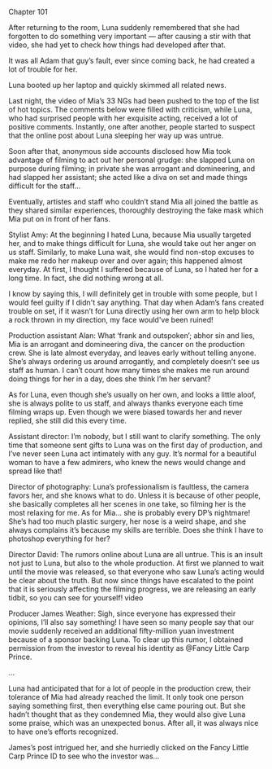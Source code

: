 Chapter 101

After returning to the room, Luna suddenly remembered that she had forgotten to do something very important — after causing a stir with that video, she had yet to check how things had developed after that.


It was all Adam that guy’s fault, ever since coming back, he had created a lot of trouble for her.


Luna booted up her laptop and quickly skimmed all related news.


Last night, the video of Mia’s 33 NGs had been pushed to the top of the list of hot topics. The comments below were filled with criticism, while Luna, who had surprised people with her exquisite acting, received a lot of positive comments. Instantly, one after another, people started to suspect that the online post about Luna sleeping her way up was untrue.


Soon after that, anonymous side accounts disclosed how Mia took advantage of filming to act out her personal grudge: she slapped Luna on purpose during filming; in private she was arrogant and domineering, and had slapped her assistant; she acted like a diva on set and made things difficult for the staff…


Eventually, artistes and staff who couldn’t stand Mia all joined the battle as they shared similar experiences, thoroughly destroying the fake mask which Mia put on in front of her fans.


Stylist Amy: At the beginning I hated Luna, because Mia usually targeted her, and to make things difficult for Luna, she would take out her anger on us staff. Similarly, to make Luna wait, she would find non-stop excuses to make me redo her makeup over and over again; this happened almost everyday. At first, I thought I suffered because of Luna, so I hated her for a long time. In fact, she did nothing wrong at all.


I know by saying this, I will definitely get in trouble with some people, but I would feel guilty if I didn't say anything. That day when Adam’s fans created trouble on set, if it wasn’t for Luna directly using her own arm to help block a rock thrown in my direction, my face would've been ruined!


Production assistant Alan: What ‘frank and outspoken’; abhor sin and lies, Mia is an arrogant and domineering diva, the cancer on the production crew. She is late almost everyday, and leaves early without telling anyone. She’s always ordering us around arrogantly, and completely doesn’t see us staff as human. I can’t count how many times she makes me run around doing things for her in a day, does she think I’m her servant?


As for Luna, even though she’s usually on her own, and looks a little aloof, she is always polite to us staff, and always thanks everyone each time filming wraps up. Even though we were biased towards her and never replied, she still did this every time.


Assistant director: I’m nobody, but I still want to clarify something. The only time that someone sent gifts to Luna was on the first day of production, and I’ve never seen Luna act intimately with any guy. It’s normal for a beautiful woman to have a few admirers, who knew the news would change and spread like that!


Director of photography: Luna’s professionalism is faultless, the camera favors her, and she knows what to do. Unless it is because of other people, she basically completes all her scenes in one take, so filming her is the most relaxing for me. As for Mia… she is probably every DP’s nightmare! She’s had too much plastic surgery, her nose is a weird shape, and she always complains it’s because my skills are terrible. Does she think I have to photoshop everything for her?


Director David: The rumors online about Luna are all untrue. This is an insult not just to Luna, but also to the whole production. At first we planned to wait until the movie was released, so that everyone who saw Luna’s acting would be clear about the truth. But now since things have escalated to the point that it is seriously affecting the filming progress, we are releasing an early tidbit, so you can see for yourself! video


Producer James Weather: Sigh, since everyone has expressed their opinions, I’ll also say something! I have seen so many people say that our movie suddenly received an additional fifty-million yuan investment because of a sponsor backing Luna. To clear up this rumor, I obtained permission from the investor to reveal his identity as @Fancy Little Carp Prince.


…


Luna had anticipated that for a lot of people in the production crew, their tolerance of Mia had already reached the limit. It only took one person saying something first, then everything else came pouring out. But she hadn’t thought that as they condemned Mia, they would also give Luna some praise, which was an unexpected bonus. After all, it was always nice to have one’s efforts recognized.


James’s post intrigued her, and she hurriedly clicked on the Fancy Little Carp Prince ID to see who the investor was…

